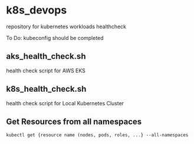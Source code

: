 # k8s_devops
repository for kubernetes workloads healthcheck  <br>
  
To Do: kubeconfig should be completed  <br>

## aks_health_check.sh
health check script for AWS EKS

## k8s_health_check.sh
health check script for Local Kubernetes Cluster

## Get Resources from all namespaces
```
kubectl get {resource name (nodes, pods, roles, ...} --all-namespaces
```

